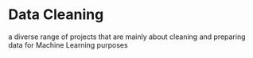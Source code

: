 # Data Cleaning
a diverse range of projects that are mainly about cleaning and preparing data for Machine Learning purposes
